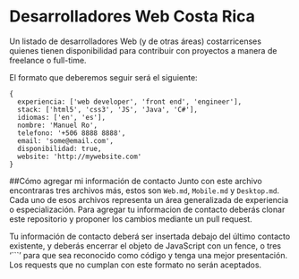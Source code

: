 # Desarrolladores Web Costa Rica
Un listado de desarrolladores Web (y de otras áreas) costarricenses quienes tienen disponibilidad para contribuir con proyectos a manera de freelance o full-time.

El formato que deberemos seguir será el siguiente:

```
{
  experiencia: ['web developer', 'front end', 'engineer'],
  stack: ['html5', 'css3', 'JS', 'Java', 'C#'],
  idiomas: ['en', 'es'],
  nombre: 'Manuel Ro',
  telefono: '+506 8888 8888',
  email: 'some@email.com',
  disponibilidad: true,
  website: 'http://mywebsite.com'
}
```

##Cómo agregar mi información de contacto
Junto con este archivo encontraras tres archivos más, estos son `Web.md`, `Mobile.md` y `Desktop.md`. Cada uno de esos archivos representa un área generalizada de experiencia o especialización. Para agregar tu informacion de contacto deberás clonar este repositorio y proponer los cambios mediante un pull request.

Tu información de contacto deberá ser insertada debajo del último contacto existente, y deberás encerrar el objeto de JavaScript con un fence, o tres ‘```’ para que sea reconocido como código y tenga una mejor presentación. Los requests que no cumplan con este formato no serán aceptados.
